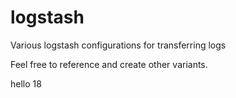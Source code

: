 # logstash
Various logstash configurations for transferring logs

Feel free to reference and create other variants.

hello 18
